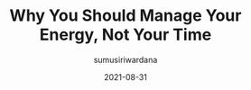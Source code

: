 ---
author: sumusiriwardana
date: 2021-08-31
permalink: false
publisher: thepracticaldev
tags:
  - career
  - meta
target_url: https://dev.to/sumusiriwardana/why-you-should-manage-your-energy-not-your-time-3p1l
title: Why You Should Manage Your Energy, Not Your Time
---